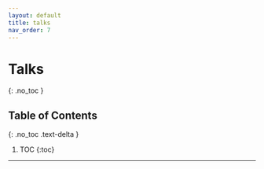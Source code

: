 ```yaml
---
layout: default 
title: talks
nav_order: 7
---
```


# Talks 

{: .no_toc }

## Table of Contents
{: .no_toc .text-delta }

1. TOC
{:toc}

---
